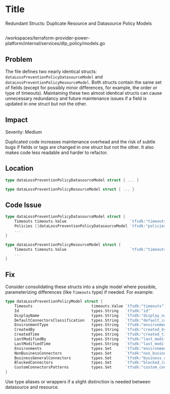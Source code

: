 # Title

Redundant Structs: Duplicate Resource and Datasource Policy Models

##

/workspaces/terraform-provider-power-platform/internal/services/dlp_policy/models.go

## Problem

The file defines two nearly identical structs: `dataLossPreventionPolicyDatasourceModel` and `dataLossPreventionPolicyResourceModel`. Both structs contain the same set of fields (except for possibly minor differences, for example, the order or type of timeouts). Maintaining these two almost identical structs can cause unnecessary redundancy and future maintenance issues if a field is updated in one struct but not the other.

## Impact

Severity: Medium

Duplicated code increases maintenance overhead and the risk of subtle bugs if fields or tags are changed in one struct but not the other. It also makes code less readable and harder to refactor.

## Location

```go
type dataLossPreventionPolicyDatasourceModel struct { ... }

type dataLossPreventionPolicyResourceModel struct { ... }
```

## Code Issue

```go
type dataLossPreventionPolicyDatasourceModel struct {
	Timeouts timeouts.Value                            `tfsdk:"timeouts"`
	Policies []dataLossPreventionPolicyDatasourceModel `tfsdk:"policies"`
    ...
}

type dataLossPreventionPolicyResourceModel struct {
	Timeouts timeouts.Value                            `tfsdk:"timeouts"`
    ...
}
```

## Fix

Consider consolidating these structs into a single model where possible, parameterizing differences (like `Timeouts` type) if needed. For example:

```go
type dataLossPreventionPolicyModel struct {
	Timeouts                          timeouts.Value `tfsdk:"timeouts"`
	Id                                types.String   `tfsdk:"id"`
	DisplayName                       types.String   `tfsdk:"display_name"`
	DefaultConnectorsClassification   types.String   `tfsdk:"default_connectors_classification"`
	EnvironmentType                   types.String   `tfsdk:"environment_type"`
	CreatedBy                         types.String   `tfsdk:"created_by"`
	CreatedTime                       types.String   `tfsdk:"created_time"`
	LastModifiedBy                    types.String   `tfsdk:"last_modified_by"`
	LastModifiedTime                  types.String   `tfsdk:"last_modified_time"`
	Environments                      types.Set      `tfsdk:"environments"`
	NonBusinessConnectors             types.Set      `tfsdk:"non_business_connectors"`
	BusinessGeneralConnectors         types.Set      `tfsdk:"business_connectors"`
	BlockedConnectors                 types.Set      `tfsdk:"blocked_connectors"`
	CustomConnectorsPatterns          types.Set      `tfsdk:"custom_connectors_patterns"`
}
```
Use type aliases or wrappers if a slight distinction is needed between datasource and resource.
